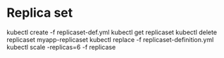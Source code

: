 # Replica set

kubectl create -f replicaset-def.yml
kubectl get replicaset
kubectl delete replicaset myapp-replicaset
kubectl replace -f replicaset-definition.yml
kubectl scale -replicas=6 -f replicase